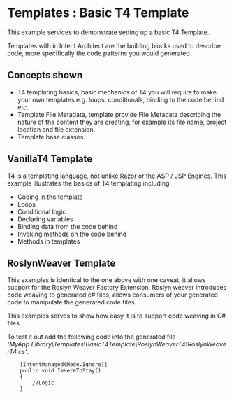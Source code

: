 ﻿# Templates : Basic T4 Template

This example services to demonstrate setting up a basic T4 Template.

Templates with in Intent Architect are the building blocks used to describe code, more specifically the code patterns you would generated.

## Concepts shown
- T4 templating basics, basic mechanics of T4 you will require to make your own templates e.g. loops, conditionals, binding to the code behind etc.
- Template File Metadata, template provide File Metadata describing the nature of the content they are creating, for example its file name, project location and file extension.
- Template base classes

## VanillaT4 Template
T4 is a templating language, not unlike Razor or the ASP / JSP Engines. This example illustrates the basics of T4 templating including
- Coding in the template
- Loops
- Conditional logic
- Declaring variables 
- Binding data from the code behind
- Invoking methods on the code behind
- Methods in templates

## RoslynWeaver Template
This examples is identical to the one above with one caveat, it allows support for the Roslyn Weaver Factory Extension. Roslyn weaver introduces code weaving to generated c# files, allows consumers of your generated code to manipulate the generated code files.  

This examples serves to show how easy it is to support code weaving in C# files.

To test it out add the following code into the generated file _'MyApp.Library\Templates\BasicT4Template\RoslynWeaverT4\RoslynWeaverT4.cs'_.

```
    [IntentManaged(Mode.Ignore)]
    public void ImHereToStay()
    {
        //Logic
    }
```